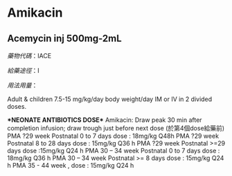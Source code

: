 # Amikacin

## Acemycin inj 500mg-2mL

_藥物代碼_：IACE

_給藥途徑_：I

_用法用量_：

Adult & children 7.5-15 mg/kg/day body weight/day IM or IV in 2 divided doses.

**\***NEONATE ANTIBIOTICS DOSE**\*** Amikacin: Draw peak 30 min after completion infusion; draw trough just before next dose \(於第4個dose給藥前\) PMA ?29 week Postnatal 0 to 7 days dose : 18mg/kg Q48h PMA ?29 week Postnatal 8 to 28 days dose : 15mg/kg Q36 h PMA ?29 week Postnatal &gt;=29 days dose :15mg/kg Q24 h PMA 30 – 34 week Postnatal 0 to 7 days dose : 18mg/kg Q36 h PMA 30 – 34 week Postnatal &gt;= 8 days dose : 15mg/kg Q24 h PMA 35 - 44 week , dose : 15mg/kg Q24 h

